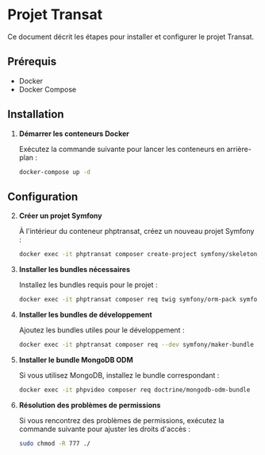 # Projet Transat

Ce document décrit les étapes pour installer et configurer le projet Transat.

## Prérequis

- Docker
- Docker Compose

## Installation

1. **Démarrer les conteneurs Docker**

   Exécutez la commande suivante pour lancer les conteneurs en arrière-plan :

   ```bash
   docker-compose up -d
## Configuration
2. **Créer un projet Symfony**

   À l'intérieur du conteneur phptransat, créez un nouveau projet Symfony :
   ```bash
   docker exec -it phptransat composer create-project symfony/skeleton ./
   ```

3. **Installer les bundles nécessaires**

    Installez les bundles requis pour le projet :

    ```bash
    docker exec -it phptransat composer req twig symfony/orm-pack symfony/asset symfony/serializer symfony/security-bundle
    ```

4. **Installer les bundles de développement**

    Ajoutez les bundles utiles pour le développement :

    ```bash
    docker exec -it phptransat composer req --dev symfony/maker-bundle doctrine/doctrine-fixtures-bundle symfony/profiler-pack
    ```

5. **Installer le bundle MongoDB ODM**

    Si vous utilisez MongoDB, installez le bundle correspondant :

    ```bash
    docker exec -it phpvideo composer req doctrine/mongodb-odm-bundle
    ```

6. **Résolution des problèmes de permissions**

    Si vous rencontrez des problèmes de permissions, exécutez la commande suivante pour ajuster les droits d'accès :

    ```bash
    sudo chmod -R 777 ./
    ```
